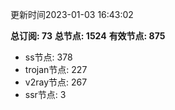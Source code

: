 更新时间2023-01-03 16:43:02

**总订阅: 73**
**总节点: 1524**
**有效节点: 875**
- ss节点: 378
- trojan节点: 227
- v2ray节点: 267
- ssr节点: 3

